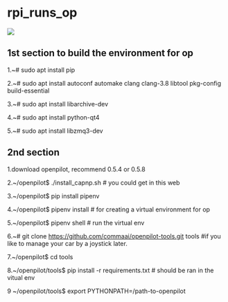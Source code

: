 # rpi_runs_op



![](https://github.com/smiletoeveryone/rpi_runs_op/blob/master/rpi_op.jpg)

## 1st section to build the environment for op 

1.~# sudo apt install pip

2.~# sudo apt install autoconf automake clang clang-3.8 libtool pkg-config build-essential

3.~# sudo apt install libarchive-dev

4.~# sudo apt install python-qt4

5.~# sudo apt install libzmq3-dev

## 2nd section

1.download openpilot, recommend 0.5.4 or 0.5.8

2.~/openpilot$ ./install_capnp.sh # you could get in this web

3.~/openpilot$ pip install pipenv

4.~/openpilot$ pipenv install # for creating a virtual environment for op

5.~/openpilot$ pipenv shell # run the virtual env

6.~# git clone https://github.com/commaai/openpilot-tools.git tools #if you like to manage your car by a joystick later.

7.~/openpilot$ cd tools

8.~/openpilot/tools$ pip install -r requirements.txt # should be ran in the vitual env

9 ~/openpilot/tools$ export PYTHONPATH=/path-to-openpilot
